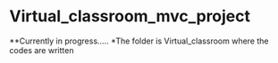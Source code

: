 # Virtual_classroom_mvc_project
**Currently in progress.....
*The folder is Virtual_classroom where the codes are written
